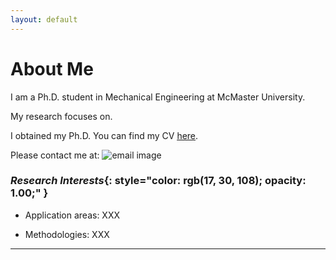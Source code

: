 ```yaml
---
layout: default
---
```


# About Me

I am a Ph.D. student in Mechanical Engineering at McMaster University.

My research focuses on.



I obtained my Ph.D.  You can find my CV [<u>here</u>](/docs/CV_YuZhang.pdf).

Please contact me at: <img src ="/images/XXX.png" alt = "email image"/>



### <em>Research Interests</em>{: style="color: rgb(17, 30, 108); opacity: 1.00;" }

* Application areas: XXX

* Methodologies: XXX



----------------



&nbsp;
&nbsp;
&nbsp;
&nbsp;
